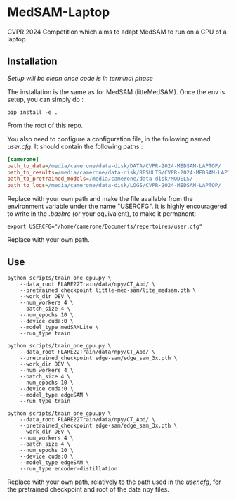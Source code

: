 # MedSAM-Laptop
CVPR 2024 Competition which aims to adapt MedSAM to run on a CPU of a laptop.

## Installation
*Setup will be clean once code is in terminal phase*

The installation is the same as for MedSAM (litteMedSAM). 
Once the env is setup, you can simply do :
```shell
pip install -e .
```
From the root of this repo.

You also need to configure a configuration file, in the following named *user.cfg*. It should contain the following paths :
```cfg
[camerone]
path_to_data=/media/camerone/data-disk/DATA/CVPR-2024-MEDSAM-LAPTOP/
path_to_results=/media/camerone/data-disk/RESULTS/CVPR-2024-MEDSAM-LAPTOP/
path_to_pretrained_models=/media/camerone/data-disk/MODELS/
path_to_logs=/media/camerone/data-disk/LOGS/CVPR-2024-MEDSAM-LAPTOP/
```
Replace with your own path and make the file available from the environment variable under the name "USERCFG". It is highly encouragered to write in the *.bashrc* (or your equivalent), to make it permanent:
```
export USERCFG="/home/camerone/Documents/repertoires/user.cfg"
```
Replace with your own path.

## Use
```shell
python scripts/train_one_gpu.py \
    --data_root FLARE22Train/data/npy/CT_Abd/ \
    --pretrained_checkpoint little-med-sam/lite_medsam.pth \
    --work_dir DEV \
    --num_workers 4 \
    --batch_size 4 \
    --num_epochs 10 \
    --device cuda:0 \
    --model_type medSAMLite \
    --run_type train

python scripts/train_one_gpu.py \
    --data_root FLARE22Train/data/npy/CT_Abd/ \
    --pretrained_checkpoint edge-sam/edge_sam_3x.pth \
    --work_dir DEV \
    --num_workers 4 \
    --batch_size 4 \
    --num_epochs 10 \
    --device cuda:0 \
    --model_type edgeSAM \
    --run_type train

python scripts/train_one_gpu.py \
    --data_root FLARE22Train/data/npy/CT_Abd/ \
    --pretrained_checkpoint edge-sam/edge_sam_3x.pth \
    --work_dir DEV \
    --num_workers 4 \
    --batch_size 4 \
    --num_epochs 10 \
    --device cuda:0 \
    --model_type edgeSAM \
    --run_type encoder-distillation
```
Replace with your own path, relatively to the path used in the *user.cfg*, for the pretrained checkpoint and root of the data npy files.